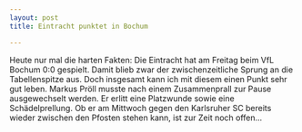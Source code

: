 ```yaml
---
layout: post
title: Eintracht punktet in Bochum

---
```


Heute nur mal die harten Fakten: Die Eintracht hat am Freitag beim VfL Bochum 0:0 gespielt. Damit blieb zwar der zwischenzeitliche Sprung an die Tabellenspitze aus. Doch insgesamt kann ich mit diesem einen Punkt sehr gut leben. Markus Pröll musste nach einem Zusammenprall zur Pause ausgewechselt werden. Er erlitt eine Platzwunde sowie eine Schädelprellung. Ob er am Mittwoch gegen den Karlsruher SC bereits wieder zwischen den Pfosten stehen kann, ist zur Zeit noch offen...


